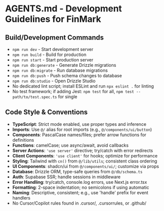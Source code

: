 # AGENTS.md - Development Guidelines for FinMark

## Build/Development Commands
- `npm run dev` - Start development server
- `npm run build` - Build for production
- `npm run start` - Start production server
- `npm run db:generate` - Generate Drizzle migrations
- `npm run db:migrate` - Run database migrations
- `npm run db:push` - Push schema changes to database
- `npm run db:studio` - Open Drizzle Studio
- No dedicated lint script; install ESLint and run `npx eslint .` for linting
- No test framework; if adding Jest: `npm test` for all, `npm test -- path/to/test.spec.ts` for single

## Code Style & Conventions
- **TypeScript**: Strict mode enabled, use proper types and inference
- **Imports**: Use `@/` alias for root imports (e.g., `@/components/ui/button`)
- **Components**: PascalCase names/files; prefer arrow functions for definitions
- **Functions**: camelCase; use async/await, avoid callbacks
- **Server Actions**: `'use server'` directive; try/catch with error redirects
- **Client Components**: `'use client'` for hooks; optimize for performance
- **Styling**: Tailwind with `cn()` from `@/lib/utils`; consistent class ordering
- **UI Components**: shadcn/ui from `@/components/ui/`; customize via props
- **Database**: Drizzle ORM, type-safe queries from `@/db/schema.ts`
- **Auth**: Supabase SSR; handle sessions in middleware
- **Error Handling**: try/catch, console.log errors, use Next.js error.tsx
- **Formatting**: 2-space indentation; no semicolons if using automatic
- **Naming**: Descriptive, consistent; e.g., use 'handle' prefix for event handlers
- No Cursor/Copilot rules found in .cursor/, .cursorrules, or .github/